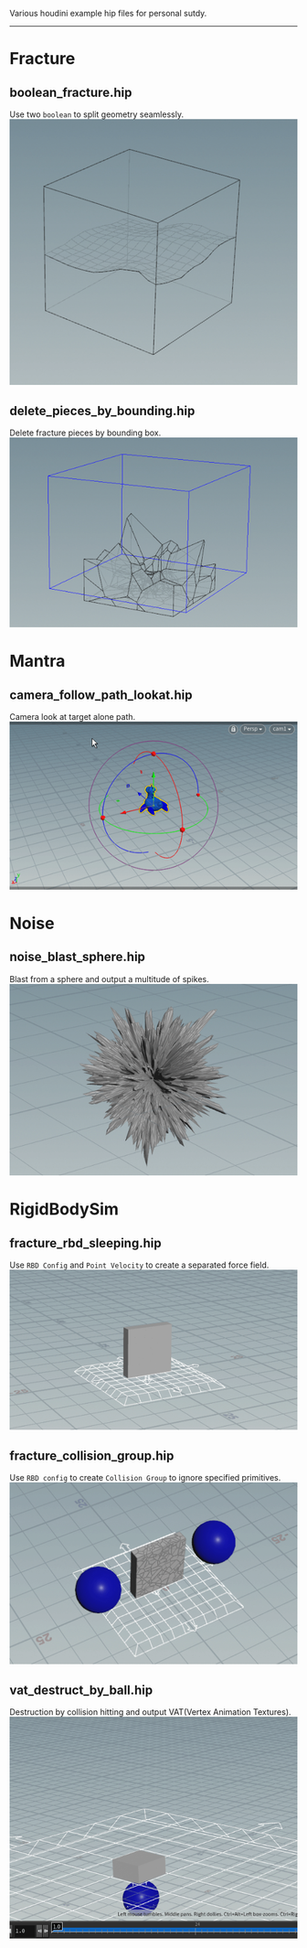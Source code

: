Various houdini example hip files for personal sutdy.

***

# Fracture

## boolean_fracture.hip

Use two `boolean` to split geometry seamlessly.  
![screenshoots01](./Fracture/screenshots/boolean_fracture.gif)

## delete_pieces_by_bounding.hip

Delete fracture pieces by bounding box.  
![screenshoots01](./Fracture/screenshots/delete_pieces_by_bounding.gif)

# Mantra

## camera_follow_path_lookat.hip

Camera look at target alone path.  
![screenshoots01](./Mantra/screenshots/camera_follow_path_lookat.gif)

# Noise

## noise_blast_sphere.hip

Blast from a sphere and output a multitude of spikes.  
![screenshoots01](./Noise/screenshots/noise_blast_sphere.gif)

# RigidBodySim

## fracture_rbd_sleeping.hip

Use `RBD Config` and `Point Velocity` to create a separated force field.  
![screenshoots01](./RigidBodySim/screenshots/fracture_rbd_sleeping.gif)

## fracture_collision_group.hip

Use `RBD config` to create `Collision Group` to ignore specified primitives.  
![screenshoots01](./RigidBodySim/screenshots/fracture_collision_group.gif)

## vat_destruct_by_ball.hip

Destruction by collision hitting and output VAT(Vertex Animation Textures).  
![screenshoots01](./RigidBodySim/screenshots/vat_destruct_by_ball.gif)
